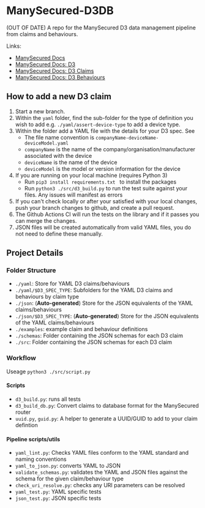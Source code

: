 # ManySecured-D3DB

(OUT OF DATE)
A repo for the ManySecured D3 data management pipeline from claims and behaviours.

Links:
- [ManySecured Docs](https://specs.manysecured.net/)
- [ManySecured Docs: D3](https://specs.manysecured.net/d3)
- [ManySecured Docs: D3 Claims](https://specs.manysecured.net/d3/D3%20claims)
- [ManySecured Docs: D3 Behaviours](https://specs.manysecured.net/d3/D3%20behaviourss)

## How to add a new D3 claim

1. Start a new branch.
2. Within the `yaml` folder, find the sub-folder for the type of definition you wish to add e.g. `./yaml/assert-device-type` to add a device type.
3. Within the folder add a YAML file with the details for your D3 spec. See 
    - The file name convention is `companyName-deviceName-deviceModel.yaml`
    - `companyName` is the name of the company/organisation/manufacturer associated with the device
    - `deviceName` is the name of the device
    - `deviceModel` is the model or version information for the device
4. If you are running on your local machine (requires Python 3)
    - Run `pip3 install requirements.txt ` to install the packages
    - Run `python3 ./src/d3_build.py` to run the test suite against your files. Any issues will manifest as errors
5. If you can't check locally or after your satisfied with your local changes, push your branch changes to github, and create a pull request.
6. The Github Actions CI will run the tests on the library and if it passes you can merge the changes.
7. JSON files will be created automatically from valid YAML files, you do not need to define these manually. 

## Project Details 

### Folder Structure
- `./yaml`: Store for YAML D3 claims/behaviours
- `./yaml/$D3_SPEC_TYPE`: Subfolders for the YAML D3 claims and behaviours by claim type
- `./json`: (**Auto-generated**) Store for the JSON equivalents of the YAML claims/behaviours
- `./json/$D3_SPEC_TYPE`: (**Auto-generated**) Store for the JSON equivalents of the YAML claims/behaviours
- `./examples`: example claim and behaviour definitions
- `./schemas`: Folder containing the JSON schemas for each D3 claim 
- `./src`: Folder containing the JSON schemas for each D3 claim 

### Workflow
Useage `python3 ./src/script.py`

#### Scripts
- `d3_build.py`: runs all tests
- `d3_build_db.py`: Convert claims to database format for the ManySecured router
- `uuid.py`, `guid.py`: A helper to generate a UUID/GUID to add to your claim defintion

#### Pipeline scripts/utils
- `yaml_lint.py`: Checks YAML files conform to the YAML standard and naming conventions
- `yaml_to_json.py`: converts YAML to JSON
- `validate_schemas.py`: validates the YAML and JSON files against the schema for the given claim/behaviour type
- `check_uri_resolve.py`: checks any URI parameters can be resolved 
- `yaml_test.py`: YAML specific tests
- `json_test.py`: JSON specific tests
